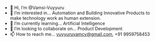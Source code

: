 - 👋 Hi, I’m @Vamsi-Vuyyuru
- 👀 I’m interested in... Automation and Building Innovative Products to make technology work as human extension.
- 🌱 I’m currently learning... Artificial Intelligence
- 💞️ I’m looking to collaborate on... Product Development
- 📫 How to reach me... vuyyuruvamcy@gmail.com, +91 9959758453

<!---
Vamsi-Vuyyuru/Vamsi-Vuyyuru is a ✨ special ✨ repository because its `README.md` (this file) appears on your GitHub profile.
You can click the Preview link to take a look at your changes.
--->
